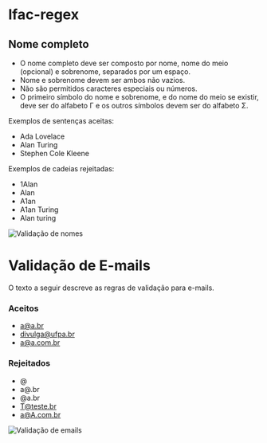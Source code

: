 # lfac-regex

## Nome completo

- O nome completo deve ser composto por nome, nome do meio (opcional) e sobrenome, separados por um espaço.
- Nome e sobrenome devem ser ambos não vazios.
- Não são permitidos caracteres especiais ou números.
- O primeiro símbolo do nome e sobrenome, e do nome do meio se existir, deve ser do alfabeto Γ e os outros símbolos devem ser do alfabeto Σ.

Exemplos de sentenças aceitas:
- Ada Lovelace
- Alan Turing
- Stephen Cole Kleene

Exemplos de cadeias rejeitadas:
- 1Alan
- Alan
- A1an
- A1an Turing
- Alan turing

![Validação de nomes](lfac/images/validação_nomes.png)

# Validação de E-mails

O texto a seguir descreve as regras de validação para e-mails.

### Aceitos
- a@a.br
- divulga@ufpa.br
- a@a.com.br

### Rejeitados
- @
- a@.br
- @a.br
- T@teste.br
- a@A.com.br

![Validação de emails](lfac/images/validação_email.png)

